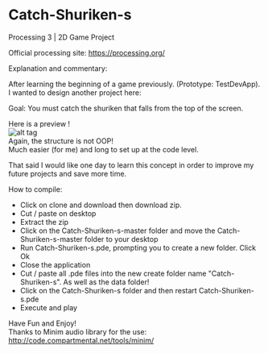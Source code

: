 # Catch-Shuriken-s
Processing 3 | 2D Game Project

Official processing site: https://processing.org/

Explanation and commentary: <br/>

After learning the beginning of a game previously. (Prototype: TestDevApp). <br/>
I wanted to design another project here: <br/>

Goal: You must catch the shuriken that falls from the top of the screen. <br/>

Here is a preview ! <br/>
![alt tag](http://i.imgur.com/otpayre.png) <br/>
Again, the structure is not OOP! <br/>
Much easier (for me) and long to set up at the code level. <br/>

That said I would like one day to learn this concept in order to improve my future projects and save more time. <br/>

How to compile:
- Click on clone and download then download zip.
- Cut / paste on desktop
- Extract the zip
- Click on the Catch-Shuriken-s-master folder and move the Catch-Shuriken-s-master folder to your desktop
- Run Catch-Shuriken-s.pde, prompting you to create a new folder. Click Ok
- Close the application
- Cut / paste all .pde files into the new create folder name "Catch-Shuriken-s". As well as the data folder!
- Click on the Catch-Shuriken-s folder and then restart Catch-Shuriken-s.pde
- Execute and play

Have Fun and Enjoy! <br/>
Thanks to Minim audio library for the use: http://code.compartmental.net/tools/minim/
